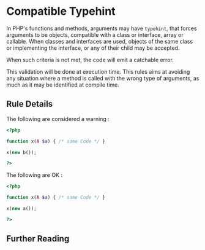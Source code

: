<!-- Good Practices -->
# Compatible Typehint
In PHP's functions and methods, arguments may have `typehint`, that forces arguments to be objects, compatible with a class or interface, array or callable. When classes and interfaces are used, objects of the same class or implementing the interface, or any of their child may be accepted. 

When such criteria is not met, the code will emit a catchable error. 

This validation will be done at execution time. This rules aims at avoiding any situation where a method is called with the wrong type of arguments, as much as it may be identified at compile time.

## Rule Details

The following are considered a warning : 

```php
<?php

function x(A $a) { /* some Code */ }

x(new b());

?>
```

The following are OK : 

```php
<?php

function x(A $a) { /* some Code */ }

x(new a());

?>
```


## Further Reading


